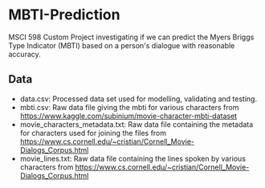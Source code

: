 # MBTI-Prediction
MSCI 598 Custom Project investigating if we can predict the Myers Briggs Type Indicator (MBTI) based on a person's dialogue with reasonable accuracy.

## Data
- data.csv: Processed data set used for modelling, validating and testing.
- mbti.csv: Raw data file giving the mbti for various characters from https://www.kaggle.com/subinium/movie-character-mbti-dataset
- movie_characters_metadata.txt: Raw data file containing the metadata for characters used for joining the files from https://www.cs.cornell.edu/~cristian/Cornell_Movie-Dialogs_Corpus.html
- movie_lines.txt: Raw data file containing the lines spoken by various characters from https://www.cs.cornell.edu/~cristian/Cornell_Movie-Dialogs_Corpus.html